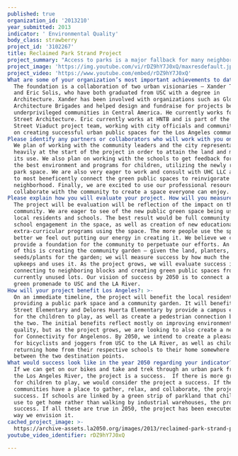 ```yaml
---
published: true
organization_id: '2013210'
year_submitted: 2013
indicator: ' Environmental Quality'
body_class: strawberry
project_id: '3102267'
title: Reclaimed Park Strand Project
project_summary: "Access to parks is a major fallback for many neighborhoods in Los Angeles. Statistics from “Trust for Public Land”, No Space To Play, 2004 show that many of the areas with the highest children populations also have the least park access. The problem is not the lack of land, but the poor use of it. After researching old railroad lines in Los Angeles, we’ve stumbled upon strands of unused land left of from old railroad lines. One of these strands is from the Pacific Electric Exposition Line which ran from Santa Monica, to USC, and finally to the Los Angeles River. It was closed down many years ago, and recently the Metro Expo line has been over a portion of it from Culver City to USC, and north to Downtown. However, just east of the 110 Freeway, the remains of the old line carve thought city blocks, often gated off and unused or covered with asphalt to be used as parking. The project will be focus on reclaiming a part of this unused land that runs through two residential blocks and converting it to a green park strand. \r\n\r\nThere are copious examples of land that used to serve now obsolete infrastructure being reused as public open space. One example is the Hermosa Valley Greenbelt which used to be another branch of the Pacific Electric Railroad, but has been converted into a green promenade for bicyclists, joggers, and pedestrians. It connects Marina Del Rey to Hermosa Beach. The vision for 2050 is to create a similar green strand that will connect USC to the LA River, and provide ample green park space to the neighborhoods in between. However, to undertake such a large project it is important to start small and create a catalyst for change. We believe this project can be the catalyst for change because it will address a lack of park access in the neighborhood, and create a foundation for further growth.\r\nWe believe the site between Maple Ave and San Pedro St., and 30th St. and 32nd St. is an ideal place for a park because there are only 3 other parks within a mile radius to be used by the children of 7 schools within the same mile radius. The park will not only provide public open space, but it will also serve as a pedestrian promenade between 2 elementary schools -29th Street Elementary and Delores Huerta Elementary. The much needed open space will not only improve the environmental quality of the area, but also provide a pedestrian link between the school for children to use. It will further benefit the low income community because park proximity has a direct correlation to home values. Furthermore, with the park’s proximity to the schools, is can be used as an extension of the campuses for educational purposes. The park will have areas for relaxation and recreation, as well as a community garden. This garden will be open to the community and can be used by the elementary school for teaching. \r\n\r\nAdjacent to the site is the Crossing at 29th Street Development by UHC LLC (http://www.uhcllc.net/crossingsat29th.php) which is a multi-phased project that deals with re-zoning the currently industrial properties to be redeveloped as multi-family residential homes and supporting facilities. The master plan for UHC project also features a green promenade on the land which was used as railroad infrastructure. This project will directly link to the green space and provide an extension for the green pedestrian promenade. Looking toward 2050, the goal is to keep reclaiming the unused parcels of land and extend the promenade for pedestrians, joggers, and bicyclists to connect to USC and Exposition Park on the west, and the Los Angeles River in the East.\r\n\r\nPlease see our video presentation for a graphic explanation of the project.\r\n"
project_image: 'https://img.youtube.com/vi/rDZ9hY7J0xQ/maxresdefault.jpg'
project_video: 'https://www.youtube.com/embed/rDZ9hY7J0xQ'
What are some of your organization’s most important achievements to date?: >-
  The foundation is a collaboration of two urban visionaries – Xander Tertychny
  and Eric Solis, who have both graduated from USC with a degree in
  Architecture. Xander has been involved with organizations such as Global
  Architecture Brigades and helped design and fundraise for projects benefiting
  underprivileged communities in Central America. He currently works for June
  Street Architecture. Eric currently works at HNTB and is part of the new 6th
  Street Viaduct project team, working with city officials and community leaders
  on creating successful urban public spaces for the Los Angeles community.
Please identify any partners or collaborators who will work with you on this project.: >-
  We plan of working with the community leaders and the city representatives
  heavily at the start of the project in order to attain the land and maximize
  its use. We also plan on working with the schools to get feedback for creating
  the best environment and programs for children, utilizing the newly reclaimed
  park space. We are also very eager to work and consult with UHC LLC about how
  to most beneficently connect the green public spaces to reinvigorate the
  neighborhood. Finally, we are excited to use our professional resources to
  collaborate with the community to create a space everyone can enjoy. 
Please explain how you will evaluate your project. How will you measure success?: >-
  The project will be evaluation will be reflection of the impact on the
  community. We are eager to see of the new public green space being used by the
  local residents and schools. The best result would be full community and
  school engagement in the space, as well as creation of new educational or
  extra-curricular programs using the space. The more people use the space, the
  better we feel out putting our energy in creating it. We believe we can
  provide a foundation for the community to perpetuate our efforts. An example
  of this is creating the community garden – given the land, planters, soil, and
  seeds/plants for the garden; we will measure success by how much the community
  upkeeps and uses it. As the project grows, we will evaluate success in
  connecting to neighboring blocks and creating green public spaces from the
  currently unused lots. Our vision of success by 2050 is to connect a linear
  green promenade to USC and the LA River. 
How will your project benefit Los Angeles?: >-
  On an immediate timeline, the project will benefit the local residents by
  providing a public park space and a community garden. It will benefit 29th
  Street Elementary and Delores Huerta Elementary by provide a campus extension
  for the children to play, as well as create a pedestrian connection between
  the two. The initial benefits reflect mostly on improving environmental
  quality, but as the project grows, we are looking to also create a new strand
  for Connectivity for Angelenos. By 2050, we intend to create a pleasant rout
  for bicyclists and joggers from USC to the LA River, as well as children
  returning home from their respective schools to their home somewhere in
  between the two destination points.  
What would success look like in the year 2050 regarding your indicator?: >-
  If we can get on our bikes and take and trek through an urban park from USC to
  the Los Angeles River, the project is a success.  If there is more green space
  for children to play, we would consider the project a success. If the local
  communities have a place to gather, relax, and collaborate, the project is a
  success. If schools are linked by a green strip of parkland that children can
  use to get home rather than walking by industrial warehouses, the project is a
  success. If all these are true in 2050, the project has been executed in the
  way we envision it. 
cached_project_image: >-
  https://archive-assets.la2050.org/images/2013/reclaimed-park-strand-project/img.youtube.com/vi/rDZ9hY7J0xQ/maxresdefault.jpg
youtube_video_identifier: rDZ9hY7J0xQ

---
```

